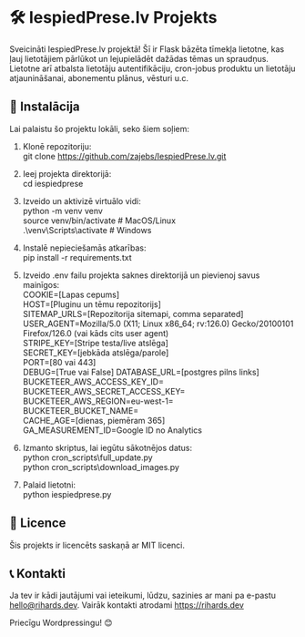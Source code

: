 # 🛠️ IespiedPrese.lv Projekts

Sveicināti IespiedPrese.lv projektā! Šī ir Flask bāzēta tīmekļa lietotne, kas ļauj lietotājiem pārlūkot un lejupielādēt dažādas tēmas un spraudņus. Lietotne arī atbalsta lietotāju autentifikāciju, cron-jobus produktu un lietotāju atjaunināšanai, abonementu plānus, vēsturi u.c.

## 🚀 Instalācija

Lai palaistu šo projektu lokāli, seko šiem soļiem:

1. Klonē repozitoriju:  
   git clone https://github.com/zajebs/IespiedPrese.lv.git

2. Ieej projekta direktorijā:  
   cd iespiedprese

3. Izveido un aktivizē virtuālo vidi:  
   python -m venv venv  
   source venv/bin/activate  # MacOS/Linux  
   .\venv\Scripts\activate  # Windows

4. Instalē nepieciešamās atkarības:  
   pip install -r requirements.txt

5. Izveido .env failu projekta saknes direktorijā un pievienoj savus mainīgos:  
   COOKIE=[Lapas cepums]  
   HOST=[Pluginu un tēmu repozitorijs]  
   SITEMAP_URLS=[Repozitorija sitemapi, comma separated]  
   USER_AGENT=Mozilla/5.0 (X11; Linux x86_64; rv:126.0) Gecko/20100101 Firefox/126.0 (vai kāds cits user agent)  
   STRIPE_KEY=[Stripe testa/live atslēga]  
   SECRET_KEY=[jebkāda atslēga/parole]  
   PORT=[80 vai 443]  
   DEBUG=[True vai False]
   DATABASE_URL=[postgres pilns links]  
   BUCKETEER_AWS_ACCESS_KEY_ID=  
   BUCKETEER_AWS_SECRET_ACCESS_KEY=  
   BUCKETEER_AWS_REGION=eu-west-1=  
   BUCKETEER_BUCKET_NAME=  
   CACHE_AGE=[dienas, piemēram 365]  
   GA_MEASUREMENT_ID=Google ID no Analytics

7. Izmanto skriptus, lai iegūtu sākotnējos datus:  
   python cron_scripts\full_update.py  
   python cron_scripts\download_images.py

6. Palaid lietotni:  
   python iespiedprese.py

## 📜 Licence

Šis projekts ir licencēts saskaņā ar MIT licenci.

## 📞 Kontakti

Ja tev ir kādi jautājumi vai ieteikumi, lūdzu, sazinies ar mani pa e-pastu hello@rihards.dev. Vairāk kontakti atrodami https://rihards.dev

Priecīgu Wordpressingu! 😊
